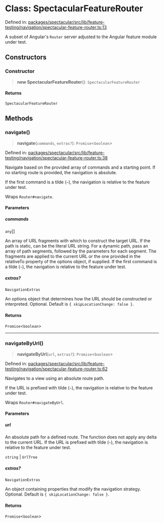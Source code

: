 # Class: SpectacularFeatureRouter

Defined in: [packages/spectacular/src/lib/feature-testing/navigation/spectacular-feature-router.ts:13](https://github.com/ngworker/ngworker/blob/68f93463b2af844af0ea290a92a5168b936997ae/packages/spectacular/src/lib/feature-testing/navigation/spectacular-feature-router.ts#L13)

A subset of Angular's `Router` server adjusted to the Angular feature module under test.

## Constructors

### Constructor

> **new SpectacularFeatureRouter**(): `SpectacularFeatureRouter`

#### Returns

`SpectacularFeatureRouter`

## Methods

### navigate()

> **navigate**(`commands`, `extras?`): `Promise`\<`boolean`\>

Defined in: [packages/spectacular/src/lib/feature-testing/navigation/spectacular-feature-router.ts:38](https://github.com/ngworker/ngworker/blob/68f93463b2af844af0ea290a92a5168b936997ae/packages/spectacular/src/lib/feature-testing/navigation/spectacular-feature-router.ts#L38)

Navigate based on the provided array of commands and a starting point. If no starting route is provided, the navigation is absolute.

If the first command is a tilde (`~`), the navigation is relative to the feature under test.

Wraps `Router#navigate`.

#### Parameters

##### commands

`any`[]

An array of URL fragments with which to construct the target URL. If the path is static, can be the literal URL string. For a dynamic path, pass an array of path segments, followed by the parameters for each segment. The fragments are applied to the current URL or the one provided in the relativeTo property of the options object, if supplied. If the first command is a tilde (`~`), the navigation is relative to the feature under test.

##### extras?

`NavigationExtras`

An options object that determines how the URL should be constructed or interpreted. Optional. Default is `{ skipLocationChange: false }`.

#### Returns

`Promise`\<`boolean`\>

---

### navigateByUrl()

> **navigateByUrl**(`url`, `extras?`): `Promise`\<`boolean`\>

Defined in: [packages/spectacular/src/lib/feature-testing/navigation/spectacular-feature-router.ts:62](https://github.com/ngworker/ngworker/blob/68f93463b2af844af0ea290a92a5168b936997ae/packages/spectacular/src/lib/feature-testing/navigation/spectacular-feature-router.ts#L62)

Navigates to a view using an absolute route path.

If the URL is prefixed with tilde (`~`), the navigation is relative to the feature under test.

Wraps `Router#navigateByUrl`.

#### Parameters

##### url

An absolute path for a defined route. The function does not apply any delta to the current URL. If the URL is prefixed with tilde (`~`), the navigation is relative to the feature under test.

`string` | `UrlTree`

##### extras?

`NavigationExtras`

An object containing properties that modify the navigation strategy. Optional. Default is `{ skipLocationChange: false }`.

#### Returns

`Promise`\<`boolean`\>
